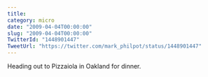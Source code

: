 ```yaml
---
title: 
category: micro
date: "2009-04-04T00:00:00"
slug: "2009-04-04T00:00:00"
TwitterId: "1448901447"
TweetUrl: "https://twitter.com/mark_philpot/status/1448901447"
---
```


Heading out to Pizzaiola in Oakland for dinner.
